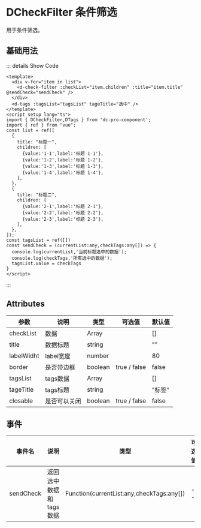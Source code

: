 <!--
 * @Date: 2023-10-18 13:01:07
 * @Auth: 463997479@qq.com
 * @LastEditors: liu-hongrui
 * @LastEditTime: 2023-11-21 15:55:34
 * @FilePath: \dc-component\docs\component\dCheckFilter.md
-->

# DCheckFilter 条件筛选

用于条件筛选。

## 基础用法

<script setup lang="ts">
import { DCheckFilter,DTags } from 'dc-pro-component';
import { ref } from "vue";
const list = ref([
  {
    title: "标题一",
    children: [
      {value:'1-1',label:'标题 1-1'},
      {value:'1-2',label:'标题 1-2'},
      {value:'1-3',label:'标题 1-3'},
      {value:'1-4',label:'标题 1-4'},
    ],
  },
  {
    title: "标题二",
    children: [
      {value:'2-1',label:'标题 2-1'},
      {value:'2-2',label:'标题 2-2'},
      {value:'2-3',label:'标题 2-3'},
    ],
  },
]);
const tagsList = ref([])
const sendCheck = (currentList:any,checkTags:any[]) => {
  console.log(currentList,'当前标题选中的数据');
  console.log(checkTags,'所有选中的数据');
  tagsList.value = checkTags
}
</script>


<div v-for="item in list">
  <d-check-filter :checkList="item.children" :title="item.title" @sendCheck="sendCheck" />
</div>
<DTags :tagsList="tagsList" tageTitle="选中" />

::: details Show Code

```vue
<template>
  <div v-for="item in list">
    <d-check-filter :checkList="item.children" :title="item.title" @sendCheck="sendCheck" />
  </div>
  <d-tags :tagsList="tagsList" tageTitle="选中" />
</template>
<script setup lang="ts">
import { DCheckFilter,DTags } from 'dc-pro-component';
import { ref } from "vue";
const list = ref([
  {
    title: "标题一",
    children: [
      {value:'1-1',label:'标题 1-1'},
      {value:'1-2',label:'标题 1-2'},
      {value:'1-3',label:'标题 1-3'},
      {value:'1-4',label:'标题 1-4'},
    ],
  },
  {
    title: "标题二",
    children: [
      {value:'2-1',label:'标题 2-1'},
      {value:'2-2',label:'标题 2-2'},
      {value:'2-3',label:'标题 2-3'},
    ],
  },
]);
const tagsList = ref([])
const sendCheck = (currentList:any,checkTags:any[]) => {
  console.log(currentList,'当前标题选中的数据');
  console.log(checkTags,'所有选中的数据');
  tagsList.value = checkTags
}
</script>
```

:::

## Attributes

| 参数 | 说明 | 类型   | 可选值                                           | 默认值  |
| ---- | ---- | ------ | ------------------------------------------------ | ------- |
| checkList | 数据 | Array |  | [] |
| title | 数据标题 | string |  | "" |
| labelWidht | label宽度 | number |  | 80 |
| border | 是否带边框 | boolean | true / false | false |
| tagsList | tags数据 | Array |  | [] |
| tageTitle | tags标题 | string |  | "标签" |
| closable | 是否可以关闭 | boolean | true / false | false |






## 事件

| 事件名 | 说明 | 类型 | 可选值 | 默认值  |
|--------|-------|----------| -- | -- |
| sendCheck | 返回选中数据和tags数据 | Function(currentList:any,checkTags:any[]) | -- | -- |